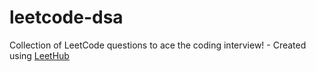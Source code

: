 # leetcode-dsa
Collection of LeetCode questions to ace the coding interview! - Created using [LeetHub](https://github.com/QasimWani/LeetHub)
